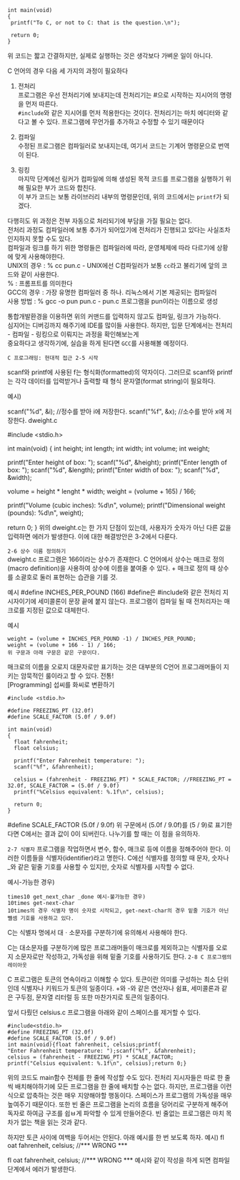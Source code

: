 ```include<stdio.h>
int main(void)  
{  
 printf("To C, or not to C: that is the question.\n");  
  
 return 0;  
}
```

위 코드는 짧고 간결하지만, 실제로 실행하는 것은 생각보다 가벼운 일이 아니다.

C 언어의 경우 다음 세 가지의 과정이 필요하다  
1. 전처리  
프로그램은 우선 전처리기에 보내지는데 전처리기는 #으로 시작하는 지시어의 명령을 먼저 따른다.  
```#include```와 같은 지시어를 먼저 적용한다는 것이다. 전처리기는 마치 에디터와 같다고 볼 수 있다. 프로그램에 무언가를 추가하고 수정할 수 있기 때문이다  

2. 컴파일  
수정된 프로그램은 컴파일러로 보내지는데, 여기서 코드는 기계어 명령문으로 번역이 된다.  

3. 링킹  
마지막 단계에선 링커가 컴파일에 의해 생성된 목적 코드를 프로그램을 실행하기 위해 필요한 부가 코드와 합친다.  
이 부가 코드는 보통 라이브러리 내부의 명령문인데, 위의 코드에서는 ```printf```가 되겠다.  

다행히도 위 과정은 전부 자동으로 처리되기에 부담을 가질 필요는 없다.  
전처리 과정도 컴파일러에 보통 추가가 되어있기에 전처리가 진행되고 있다는 사실조차 인지하지 못할 수도 있다.  
컴파일과 링크를 하기 위한 명령들은 컴파일러에 따라, 운영체제에 따라 다르기에 상황에 맞게 사용해야한다.  
UNIX의 경우 : % cc pun.c - UNIX에선 C컴파일러가 보통 ```cc```라고 불리기에 앞의 코드와 같이 사용한다.  
% : 프롬프트를 의미한다  
GCC의 경우 : 가장 유명한 컴파일러 중 하나. 리눅스에서 기본 제공되는 컴파일러  
사용 방법 : % gcc -o pun pun.c - pun.c 프로그램을 pun이라는 이름으로 생성  

통합개발환경을 이용하면 위의 커맨드를 입력하지 않고도 컴파일, 링크가 가능하다.  
심지어는 디버깅까지 해주기에 IDE를 많이들 사용한다. 하지만, 입문 단계에서는 전처리 - 컴파일 - 링킹으로 이뤄지는 과정을 확인해보는게  
중요하다고 생각하기에, 실습을 하게 된다면 ```GCC```를 사용해볼 예정이다.  

```C 프로그래밍: 현대적 접근 2-5 시작```

scanf와 printf에 사용된 f는 형식화(formatted)의 약자이다.
그러므로 scanf와 printf는 각각 데이터를 입력받거나 출력할 때 형식 문자열(format string)이 필요하다.

예시)

scanf("%d", &i); //정수를 받아 i에 저장한다.
scanf("%f", &x); //소수를 받아 x에 저장한다.
dweight.c

#include <stdio.h>

int main(void)
{
  int height;
  int length;
  int width;
  int volume;
  int weight;
  
  printf("Enter height of box: ");
  scanf("%d", &height);
  printf("Enter length of box: ");
  scanf("%d", &length);
  printf("Enter width of box: ");
  scanf("%d", &width);
  
  volume = height * lenght * width;
  weight = (volume + 165) / 166;

  printf("Volume (cubic inches): %d\n",  volume);
  printf("Dimensional weight (pounds): %d\n", weight);
  
  return 0;
}
위의 dweight.c는 한 가지 단점이 있는데, 사용자가 숫자가 아닌 다른 값을 입력하면 에러가 발생한다.
이에 대한 해결방안은 3-2에서 다룬다.

```2-6 상수 이름 정의하기```  
dweight.c 프로그램은 166이라는 상수가 존재한다. C 언어에서 상수는 매크로 정의(macro definition)을 사용하여
상수에 이름을 붙여줄 수 있다. + 매크로 정의 때 상수를 소괄호로 둘러 표현하는 습관을 기를 것.

예시 #define INCHES_PER_POUND (166) #define은 #include와 같은 전처리 지시자이기에 세미콜론이 문장 끝에 붙지 않는다.
프로그램이 컴파일 될 때 전처리자는 매크로를 지정된 값으로 대체한다.

예시
```
weight = (volume + INCHES_PER_POUND -1) / INCHES_PER_POUND;
weight = (volume + 166 - 1) / 166;
위 구문과 아래 구문은 같은 구문이다.
```
매크로의 이름을 오로지 대문자로만 표기하는 것은 대부분의 C언어 프로그래머들이 지키는 암묵적인 룰이라고 할 수 있다. 전통!  
[Programming] 섭씨를 화씨로 변환하기
```
#include <stdio.h>

#define FREEZING_PT (32.0f)
#define SCALE_FACTOR (5.0f / 9.0f)

int main(void)
{
  float fahrenheit;
  float celsius;
  
  printf("Enter Fahrenheit temperature: ");
  scanf("%f", &fahrenheit);
  
  celsius = (fahrenheit - FREEZING_PT) * SCALE_FACTOR; //FREEZING_PT = 32.0f, SCALE_FACTOR = (5.0f / 9.0f)
  printf("%Celsius equivalent: %.1f\n", celsius);
  
  return 0;
}
```
#define SCALE_FACTOR (5.0f / 9.0f) 위 구문에서 (5.0f / 9.0f)를 (5 / 9)로 표기한다면 C에서는 결과 값이 0이 되버린다. 나누기를 할 때는 이 점을 유의하자.

```2-7 식별자``` 
프로그램을 작업하면서 변수, 함수, 매크로 등에 이름을 정해주어야 한다. 이러한 이름들을 식별자(identifier)라고 명한다.
C에선 식별자를 정의할 때 문자, 숫자나 _와 같은 밑줄 기호를 사용할 수 있지만, 숫자로 식별자를 시작할 수 없다.

예시-가능한 경우)
```
times10 get_next_char _done 예시-불가능한 경우)  
10times get-next-char  
10times의 경우 식별자 명이 숫자로 시작되고, get-next-char의 경우 밑줄 기호가 아닌 뺄셈 기호를 사용하고 있다.
```
C는 식별자 명에서 대ㆍ소문자를 구분하기에 유의해서 사용해야 한다.

C는 대소문자를 구분하기에 많은 프로그래머들이 매크로를 제외하고는 식별자를 오로지 소문자로만 작성하고, 가독성을 위해 밑줄 기호를 사용하기도 한다.
```2-8 C 프로그램의 레이아웃```

C 프로그램은 토큰의 연속이라고 이해할 수 있다. 토큰이란 의미를 구성하는 최소 단위인데 식별자나 키워드가 토큰의 일종이다.
+와 -와 같은 연산자나 쉼표, 세미콜론과 같은 구두점, 문자열 리터럴 등 또한 마찬가지로 토큰의 일종이다.

앞서 다뤘던 celsius.c 프로그램을 아래와 같이 스페이스를 제거할 수 있다.
```
#include<stdio.h>
#define FREEZING_PT (32.0f)
#define SCALE_FACTOR (5.0f / 9.0f)
int main(void){float fahrenheit, celsius;printf(
"Enter Fahrenheit temperature: ");scanf("%f", &fahrenheit);
celsius = (fahrenheit - FREEZING_PT) * SCALE_FACTOR;
printf("Celsius equivalent: %.1f\n", celsius);return 0;}
```
위의 코드도 main함수 전체를 한 줄에 작성할 수도 있다. 전처리 지시자들은 따로 한 줄씩 배치해야하기에 모든 프로그램을 한 줄에 배치할 수는 없다.
하지만, 프로그램을 이런 식으로 압축하는 것은 매우 지양해야할 행동이다. 스페이스가 프로그램의 가독성을 매우 높여주기 때문이다. 또한 빈 줄은 프로그램을 논리의 흐름을 덩어리로 구분하게 해주어 독자로 하여금 구조를 쉽ㅂ게 파악할 수 있게 만들어준다.
빈 줄없는 프로그램은 마치 목차가 없는 책을 읽는 것과 같다.

하지만 토큰 사이에 여백을 두어서는 안된다. 아래 예시를 한 번 보도록 하자. 예시)
fl oat fahrenheit, celsius; //*** WRONG ***

fl
oat fahrenheit, celsius; //*** WRONG ***
예시와 같이 작성을 하게 되면 컴파일 단계에서 에러가 발생한다.
